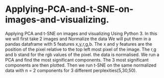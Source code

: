 # Applying-PCA-and-t-SNE-on-images-and-visualizing.
Applying PCA and t-SNE on images and visualizing Using Python 3. 
In this we will first take 2 images and Normalize the data
We will put them in a pandas dataframe with 5 features x,y,r,g,b.
The x and y features are the position of the pixel relative to the top left most pixel of the image.
The r,g and b stand for the rgb values of the pixel.
the data is normalised.
We run a PCA and find the most significant components.
The 3 most significant components are then plotted.
Then we run t-SNE on the same normalized data with n = 2 components for 3 different perplexities(5,30,50).
